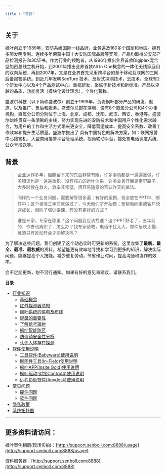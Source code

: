 ```yaml
---

title : "首页"
---
```


## 关于

枫叶创立于1989年，安防系统国际一线品牌，业务遍及160多个国家和地区。拥有多项发明专利。连续多年荣获中国十大安防国际品牌等奖项。产品均取得公安部产品检测报告和3C证书。作为行业的领跑者，从1996年推出业界首款Digiplex混合型加密总线主机开始，到2001年推出业界首款All In One概念的一体化无线家庭用的双向系统，再到2007年，又是在业界首先采用跨平台的基于移动互联网的三网后备报警系统。到近几年发明SeeTure 技术，反射式探测技术，云技术。全球有2个研发中心以及4个产品测试中心。重视研发，聚焦于新技术和新标准。产品以卓越的品质、功能灵活（模块化设计理念），个性化著称。

盛波尔科技（以下简称盛波尔）创立于1999年，负责枫叶部分产品的研发、制造、以及推广、售后和服务。盛波尔总部在深圳，设有8个直属分公司和4个办事机构，直属分公司分别位于上海、北京、成都、沈阳、武汉、西安、香港等。盛波尔始终贯穿一条清晰的主线，努力实现先进的安防技术和中国用户个性化需求融合，为用户的工作和生活方式带来更安全，降低营运成本、提高安全系数、改善工作效率和提升生活质量。盛波尔推出了
具有中国特色的解决方案，如：联网报警中心接警机，大型商用接警平台管理系统，视频联动平台，接处警电话调度系统、公众号推送等。

## 背景

>企业运作多年，但能留下来的东西非常有限，许多事情都是一遍遍重做，许多错误也是一遍遍重犯。没有核心的运作体系，许多业务开展是走野路子，大多时候在救火，效率非常低，很容易随意的否认昨天的做法。
>
>同样的一个业务问题，需要解答很多遍；有好的案例，但全放在PPT中、邮件中；这个事情三年前就做过了，今天他们才开始做；想帮助同事或客户快速成长，但除了培训讲课，有没有更好的方式？
>
>谁是专家，专家在哪里？这个问题我应该找谁？这个PPT好老了，五年前的，作者也离职了，怎么办？找专家请教，电话干扰太大，邮件反映太慢，难道只有推动开会才能解决吗？

为了解决这些问题，我们创建了这个动态实时可更新的系统，这里收集了**最新、最全、最准、最权威**的资料。希望能更有效率地寻找和学习到更多的知识，解决实际问题，能够提高个人技能，减少重复劳动，节省作业时间，提高沟通和协作的效率。

会不定期更新，恕不另行通知。如果有好的意见和建议，请联系我们。

**目录**

- [行业知识](/help/node1/)
  - [基础概念](/help/node1/important-knowledge/)
  - [红外探测器须知](/help/node1/detector-installation-notes/)
  - [枫叶系统的供电及布线](/help/node1/wiring-method/)
  - [键盘的重要性](/help/node1/must-keyboard/)
  - [了解信号辐射](/help/node1/rf-radiation/)
  - [枫叶智能防区](/help/node1/intellizone/)
  - [防盗锁安全性分析](/help/node1/lock-safety-analysis/)
  - [认识人体存在探测](/help/node1/life-detection/)
- [软件使用说明](/help/node2/)
  - [工具软件(Babyware)使用说明](/help/node2/babyware/)
  - [刷固件工具(In-Field)使用说明](/help/node2/infield/)
  - [枫叶APP(Insite Gold)使用说明](/help/node2/insite-gold/)
  - [枫叶驱动(对接Control4)使用说明](/help/node2/paradox-to-control4-driver/)
  - [远程协助软件(Anydesk)使用说明](/help/node2/anydesk/)
- [常见问题](/help/node3/)
  - [硬件问题](/help/node3/hardware/)
  - [软件问题](/help/node3/software/)
- [隐私政策](/help/node9/privacy/)
- [系统拓扑图](/help/paradox-frame/)

---

## 更多资料请访问：

枫叶案例相册(现场实拍)：[http://support.senboll.com:8888/usage](http://support.senboll.com:8888/usage)

资料服务器：[http://support.senboll.com:8888](http://support.senboll.com:8888)